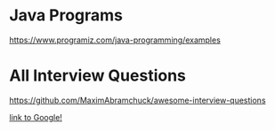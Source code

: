 # Java Programs
https://www.programiz.com/java-programming/examples

# All Interview Questions
https://github.com/MaximAbramchuck/awesome-interview-questions

[link to Google!](https://github.com/MaximAbramchuck/awesome-interview-questions)
